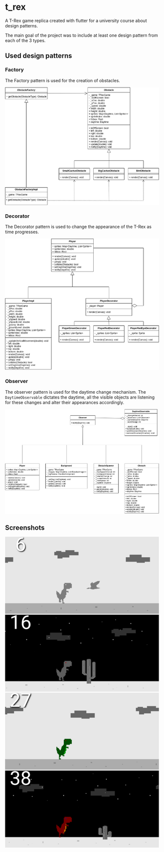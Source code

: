 # t_rex

A T-Rex game replica created with flutter for a university course about design patterns.

The main goal of the project was to include at least one design pattern from each of the 3 types.

## Used design patterns

### Factory

The Factory pattern is used for the creation of obstacles.

<img src="./additional-resources/Factory.png" alt="factory-pattern"/>

### Decorator

The Decorator pattern is used to change the appearance of the T-Rex as time progresses.

<img src="./additional-resources/Decorator.png" alt="decorator-pattern"/>

### Observer

The observer pattern is used for the daytime change mechanism. The `DaytimeObservable` dictates the daytime, all the visible objects are listening for these changes and alter their appearances accordingly.

<img src="./additional-resources/Observer.png" alt="observer-pattern"/>

## Screenshots

<img src="./additional-resources/screenshot-0.png" alt="screenshot-0"/>

<img src="./additional-resources/screenshot-1.png" alt="screenshot-1"/>

<img src="./additional-resources/screenshot-2.png" alt="screenshot-2"/>

<img src="./additional-resources/screenshot-3.png" alt="screenshot-3"/>